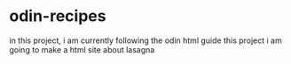 # odin-recipes

in this project, i am currently following the odin html guide
this project i am going to make a html site about lasagna
